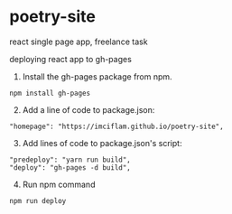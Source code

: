 # poetry-site
react single page app, freelance task

deploying react app to gh-pages

1. Install the gh-pages package from npm.
```
npm install gh-pages
```
2. Add a line of code to package.json:
```
"homepage": "https://imciflam.github.io/poetry-site",
```
3. Add  lines of code to package.json's script: 
```
"predeploy": "yarn run build",
"deploy": "gh-pages -d build",
```
4. Run npm command
```
npm run deploy
```
